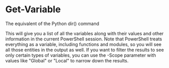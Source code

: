 # Get-Variable

The equivalent of the Python dir() command

This will give you a list of all the variables along with their values and other information in the current PowerShell session. Note that PowerShell treats everything as a variable, including functions and modules, so you will see all those entities in the output as well. If you want to filter the results to see only certain types of variables, you can use the -Scope parameter with values like "Global" or "Local" to narrow down the results.
